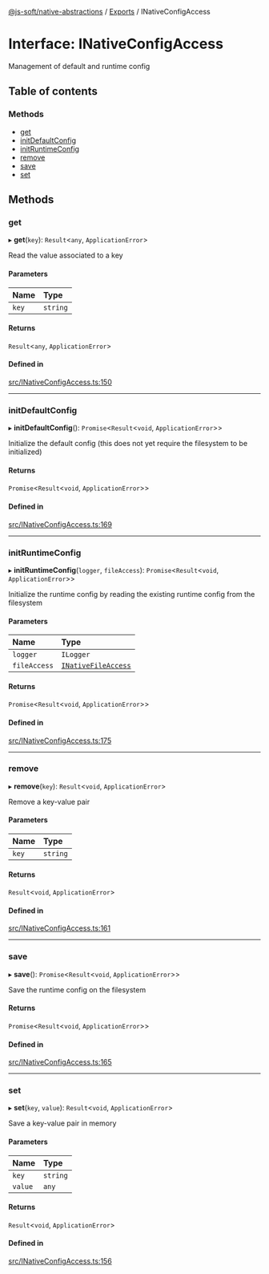 [@js-soft/native-abstractions](../README.md) / [Exports](../modules.md) / INativeConfigAccess

# Interface: INativeConfigAccess

Management of default and runtime config

## Table of contents

### Methods

-   [get](INativeConfigAccess.md#get)
-   [initDefaultConfig](INativeConfigAccess.md#initdefaultconfig)
-   [initRuntimeConfig](INativeConfigAccess.md#initruntimeconfig)
-   [remove](INativeConfigAccess.md#remove)
-   [save](INativeConfigAccess.md#save)
-   [set](INativeConfigAccess.md#set)

## Methods

### get

▸ **get**(`key`): `Result`<`any`, `ApplicationError`\>

Read the value associated to a key

#### Parameters

| Name  | Type     |
| :---- | :------- |
| `key` | `string` |

#### Returns

`Result`<`any`, `ApplicationError`\>

#### Defined in

[src/INativeConfigAccess.ts:150](https://github.com/js-soft/ts-native-access/blob/2235f5c/packages/abstractions/src/INativeConfigAccess.ts#L150)

---

### initDefaultConfig

▸ **initDefaultConfig**(): `Promise`<`Result`<`void`, `ApplicationError`\>\>

Initialize the default config (this does not yet require the filesystem to be initialized)

#### Returns

`Promise`<`Result`<`void`, `ApplicationError`\>\>

#### Defined in

[src/INativeConfigAccess.ts:169](https://github.com/js-soft/ts-native-access/blob/2235f5c/packages/abstractions/src/INativeConfigAccess.ts#L169)

---

### initRuntimeConfig

▸ **initRuntimeConfig**(`logger`, `fileAccess`): `Promise`<`Result`<`void`, `ApplicationError`\>\>

Initialize the runtime config by reading the existing runtime config from the filesystem

#### Parameters

| Name         | Type                                        |
| :----------- | :------------------------------------------ |
| `logger`     | `ILogger`                                   |
| `fileAccess` | [`INativeFileAccess`](INativeFileAccess.md) |

#### Returns

`Promise`<`Result`<`void`, `ApplicationError`\>\>

#### Defined in

[src/INativeConfigAccess.ts:175](https://github.com/js-soft/ts-native-access/blob/2235f5c/packages/abstractions/src/INativeConfigAccess.ts#L175)

---

### remove

▸ **remove**(`key`): `Result`<`void`, `ApplicationError`\>

Remove a key-value pair

#### Parameters

| Name  | Type     |
| :---- | :------- |
| `key` | `string` |

#### Returns

`Result`<`void`, `ApplicationError`\>

#### Defined in

[src/INativeConfigAccess.ts:161](https://github.com/js-soft/ts-native-access/blob/2235f5c/packages/abstractions/src/INativeConfigAccess.ts#L161)

---

### save

▸ **save**(): `Promise`<`Result`<`void`, `ApplicationError`\>\>

Save the runtime config on the filesystem

#### Returns

`Promise`<`Result`<`void`, `ApplicationError`\>\>

#### Defined in

[src/INativeConfigAccess.ts:165](https://github.com/js-soft/ts-native-access/blob/2235f5c/packages/abstractions/src/INativeConfigAccess.ts#L165)

---

### set

▸ **set**(`key`, `value`): `Result`<`void`, `ApplicationError`\>

Save a key-value pair in memory

#### Parameters

| Name    | Type     |
| :------ | :------- |
| `key`   | `string` |
| `value` | `any`    |

#### Returns

`Result`<`void`, `ApplicationError`\>

#### Defined in

[src/INativeConfigAccess.ts:156](https://github.com/js-soft/ts-native-access/blob/2235f5c/packages/abstractions/src/INativeConfigAccess.ts#L156)
